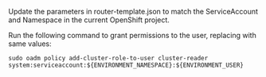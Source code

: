 Update the parameters in router-template.json to match the ServiceAccount and Namespace in the current OpenShift project.

Run the following command to grant permissions to the user, replacing with same values:

`sudo oadm policy add-cluster-role-to-user cluster-reader system:serviceaccount:${ENVIRONMENT_NAMESPACE}:${ENVIRONMENT_USER}`


